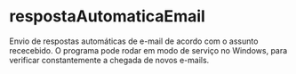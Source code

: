 # respostaAutomaticaEmail
Envio de respostas automáticas de e-mail de acordo com o assunto rececebido.
O programa pode rodar em modo de serviço no Windows, para verificar constantemente a chegada de novos e-mails.
